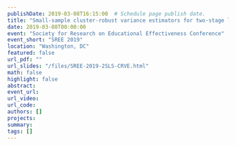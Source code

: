 ```yaml
---
publishDate: 2019-03-08T16:15:00  # Schedule page publish date.
title: "Small-sample cluster-robust variance estimators for two-stage least squares models"
date: 2019-03-08T00:00:00
event: "Society for Research on Educational Effectiveness Conference"
event_short: "SREE 2019"
location: "Washington, DC"
featured: false
url_pdf: ""
url_slides: "/files/SREE-2019-2SLS-CRVE.html"
math: false
highlight: false
abstract: 
event_url: 
url_video: 
url_code: 
authors: []
projects: 
summary: 
tags: []
---
```

